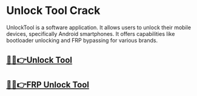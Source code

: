 # Unlock Tool Crack 


UnlockTool is a software application. It allows users to unlock their mobile devices, specifically Android smartphones. It offers capabilities like bootloader unlocking and FRP bypassing for various brands.


## [🎉🚀👉Unlock Tool](https://alipc.pro/dl)

## [🎉🚀👉FRP Unlock Tool](https://alipc.pro/dl)
